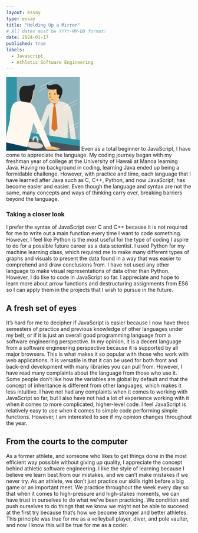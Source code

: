 ```yaml
---
layout: essay
type: essay
title: "Holding Up a Mirror"
# All dates must be YYYY-MM-DD format!
date: 2024-01-17
published: true
labels:
  - Javascript
  - Athletic Software Engineering
---
```


<img width="200px" 
     class="rounded float-start pe-4" 
     src="../img/mirror.png" >
Even as a total beginner to JavaScript, I have come to appreciate the language. My coding journey began with my freshman year of college at the University of Hawaii at Manoa learning Java. Having no background in coding, learning Java ended up being a formidable challenge. However, with practice and time, each language that I have learned after Java such as C, C++, Python, and now JavaScript, has become easier and easier. Even though the language and syntax are not the same, many concepts and ways of thinking carry over, breaking barriers beyond the language.

### Taking a closer look
I prefer the syntax of JavaScript over C and C++ because it is not required for me to write out a main function every time I want to code something. However, I feel like Python is the most useful for the type of coding I aspire to do for a possible future career as a data scientist. I used Python for my machine learning class, which required me to make many different types of graphs and visuals to present the data found in a way that was easier to comprehend and draw conclusions from. I have not used any other language to make visual representations of data other than Python. However, I do like to code in JavaScript so far. I appreciate and hope to learn more about arrow functions and destructuring assignments from ES6 so I can apply them in the projects that I wish to pursue in the future.

## A fresh set of eyes
It’s hard for me to decipher if JavaScript is easier because I now have three semesters of practice and previous knowledge of other languages under my belt, or if it is just an overall good programming language from a software engineering perspective. In my opinion, it is a decent language from a software engineering perspective because it is supported by all major browsers. This is what makes it so popular with those who work with web applications. It is versatile in that it can be used for both front and back-end development with many libraries you can pull from. However, I have read many complaints about the language from those who use it. Some people don’t like how the variables are global by default and that the concept of inheritance is different from other languages, which makes it less intuitive. I have not had any complaints when it comes to working with JavaScript so far, but I also have not had a lot of experience working with it when it comes to more complicated, higher-level code. I feel JavaScript is relatively easy to use when it comes to simple code performing simple functions. However, I am interested to see if my opinion changes throughout the year.

## From the courts to the computer
As a former athlete, and someone who likes to get things done in the most efficient way possible without giving up quality, I appreciate the concept behind athletic software engineering. I like the style of learning because I believe we learn best from our mistakes, and we can’t make mistakes if we never try. As an athlete, we don’t just practice our skills right before a big game or an important meet. We practice throughout the week every day so that when it comes to high-pressure and high-stakes moments, we can have trust in ourselves to do what we’ve been practicing. We condition and push ourselves to do things that we know we might not be able to succeed at the first try because that’s how we become stronger and better athletes. This principle was true for me as a volleyball player, diver, and pole vaulter, and now I know this will be true for me as a coder.
